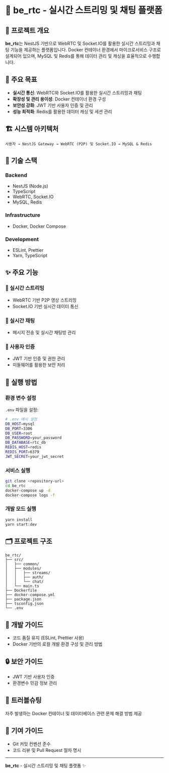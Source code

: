# 📌 be\_rtc - 실시간 스트리밍 및 채팅 플랫폼

## 📖 프로젝트 개요

**be\_rtc**는 NestJS 기반으로 WebRTC 및 Socket.IO를 활용한 실시간 스트리밍과 채팅 기능을 제공하는 플랫폼입니다. Docker 컨테이너 환경에서 마이크로서비스 구조로 설계되어 있으며, MySQL 및 Redis를 통해 데이터 관리 및 캐싱을 효율적으로 수행합니다.

## 🎯 주요 목표

* **실시간 통신**: WebRTC와 Socket.IO를 활용한 실시간 스트리밍과 채팅
* **확장성 및 관리 용이성**: Docker 컨테이너 환경 구성
* **보안성 강화**: JWT 기반 사용자 인증 및 관리
* **성능 최적화**: Redis를 활용한 데이터 캐싱 및 세션 관리

## 🏗️ 시스템 아키텍처

```
사용자 → NestJS Gateway → WebRTC (P2P) 및 Socket.IO → MySQL & Redis
```

## 🔧 기술 스택

### Backend

* NestJS (Node.js)
* TypeScript
* WebRTC, Socket.IO
* MySQL, Redis

### Infrastructure

* Docker, Docker Compose

### Development

* ESLint, Prettier
* Yarn, TypeScript

## ✨ 주요 기능

### 🎥 실시간 스트리밍

* WebRTC 기반 P2P 영상 스트리밍
* Socket.IO 기반 실시간 데이터 통신

### 💬 실시간 채팅

* 메시지 전송 및 실시간 채팅방 관리

### 🔑 사용자 인증

* JWT 기반 인증 및 권한 관리
* 미들웨어를 활용한 보안 처리

## 🚀 실행 방법

### 환경 변수 설정

`.env` 파일을 설정:

```bash
# .env 예시 설정
DB_HOST=mysql
DB_PORT=3306
DB_USER=root
DB_PASSWORD=your_password
DB_DATABASE=rtc_db
REDIS_HOST=redis
REDIS_PORT=6379
JWT_SECRET=your_jwt_secret
```

### 서비스 실행

```bash
git clone <repository-url>
cd be_rtc
docker-compose up -d
docker-compose logs -f
```

### 개발 모드 실행

```bash
yarn install
yarn start:dev
```

## 🗂️ 프로젝트 구조

```
be_rtc/
├── src/
│   ├── common/
│   ├── modules/
│   │   ├── streams/
│   │   ├── auth/
│   │   └── chat/
│   └── main.ts
├── Dockerfile
├── docker-compose.yml
├── package.json
├── tsconfig.json
└── .env
```

## 🔧 개발 가이드

* 코드 품질 유지 (ESLint, Prettier 사용)
* Docker 기반의 로컬 개발 환경 구성 및 관리 방법

## 🔒 보안 가이드

* JWT 기반 사용자 인증
* 환경변수 민감 정보 관리

## 🚨 트러블슈팅

자주 발생하는 Docker 컨테이너 및 데이터베이스 관련 문제 해결 방법 제공

## 🤝 기여 가이드

* Git 커밋 컨벤션 준수
* 코드 리뷰 및 Pull Request 절차 명시

---

**be\_rtc** - 실시간 스트리밍 및 채팅 플랫폼 ✨
